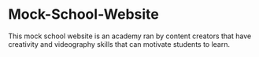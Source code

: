 # Mock-School-Website
This mock school website is an academy ran by content creators that have creativity and videography skills that can motivate students to learn. 
